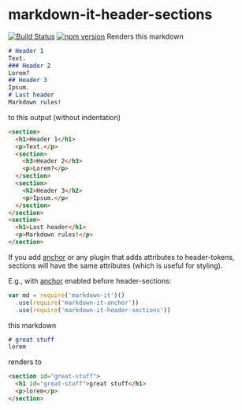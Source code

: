 # markdown-it-header-sections
[![Build Status](https://travis-ci.org/arve0/markdown-it-header-sections.svg)](https://travis-ci.org/arve0/markdown-it-header-sections) [![npm version](https://badge.fury.io/js/markdown-it-header-sections.svg)](http://badge.fury.io/js/markdown-it-header-sections)
Renders this markdown
```md
# Header 1
Text.
### Header 2
Lorem?
## Header 3
Ipsum.
# Last header
Markdown rules!
```

to this output (without indentation)
```html
<section>
  <h1>Header 1</h1>
  <p>Text.</p>
  <section>
    <h3>Header 2</h3>
    <p>Lorem?</p>
  </section>
  <section>
    <h2>Header 3</h2>
    <p>Ipsum.</p>
  </section>
</section>
<section>
  <h1>Last header</h1>
  <p>Markdown rules!</p>
</section>
```

If you add [anchor] or any plugin that adds attributes to header-tokens, sections will have the same attributes (which is useful for styling).

E.g., with [anchor] enabled before header-sections:

```js
var md = require('markdown-it')()
  .use(require('markdown-it-anchor'))
  .use(require('markdown-it-header-sections'))
```

this markdown
```md
# great stuff
lorem
```

renders to
```md
<section id="great-stuff">
  <h1 id="great-stuff">great stuff</h1>
  <p>lorem</p>
</section>
```

[anchor]: https://github.com/valeriangalliat/markdown-it-anchor
